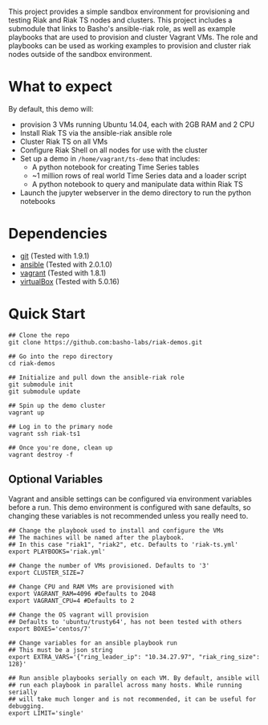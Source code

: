 This project provides a simple sandbox environment for provisioning and testing Riak and Riak TS nodes and clusters. This project includes a submodule that links to Basho's ansible-riak role, as well as example playbooks that are used to provision and cluster Vagrant VMs. The role and playbooks can be used as working examples to provision and cluster riak nodes outside of the sandbox environment.

# What to expect
By default, this demo will:
* provision 3 VMs running Ubuntu 14.04, each with 2GB RAM and 2 CPU
* Install Riak TS via the ansible-riak ansible role
* Cluster Riak TS on all VMs
* Configure Riak Shell on all nodes for use with the cluster
* Set up a demo in `/home/vagrant/ts-demo` that includes:
  * A python notebook for creating Time Series tables
  * ~1 million rows of real world Time Series data and a loader script
  * A python notebook to query and manipulate data within Riak TS
* Launch the jupyter webserver in the demo directory to run the python notebooks


# Dependencies
* [git](https://git-scm.com/downloads) (Tested with 1.9.1)
* [ansible](http://docs.ansible.com/ansible/intro_installation.html) (Tested with 2.0.1.0)
* [vagrant](https://www.vagrantup.com/downloads.html) (Tested with 1.8.1)
* [virtualBox](https://www.virtualbox.org/wiki/Downloads) (Tested with 5.0.16)

# Quick Start
```
## Clone the repo
git clone https://github.com:basho-labs/riak-demos.git

## Go into the repo directory
cd riak-demos

## Initialize and pull down the ansible-riak role
git submodule init
git submodule update

## Spin up the demo cluster
vagrant up

## Log in to the primary node
vagrant ssh riak-ts1

## Once you're done, clean up
vagrant destroy -f
```

## Optional Variables
Vagrant and ansible settings can be configured via environment variables before a run. This demo environment is configured with sane defaults, so changing these variables is not recommended unless you really need to.
```
## Change the playbook used to install and configure the VMs
## The machines will be named after the playbook.
## In this case "riak1", "riak2", etc. Defaults to 'riak-ts.yml'
export PLAYBOOKS='riak.yml'

## Change the number of VMs provisioned. Defaults to '3'
export CLUSTER_SIZE=7

## Change CPU and RAM VMs are provisioned with
export VAGRANT_RAM=4096 #Defaults to 2048
export VAGRANT_CPU=4 #Defaults to 2

## Change the OS vagrant will provision
## Defaults to 'ubuntu/trusty64', has not been tested with others
export BOXES='centos/7'

## Change variables for an ansible playbook run
## This must be a json string
export EXTRA_VARS='{"ring_leader_ip": "10.34.27.97", "riak_ring_size": 128}'

## Run ansible playbooks serially on each VM. By default, ansible will
## run each playbook in parallel across many hosts. While running serially
## will take much longer and is not recommended, it can be useful for debugging.
export LIMIT='single'
```
